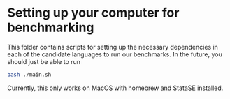 # Setting up your computer for benchmarking

This folder contains scripts for setting up the necessary dependencies in
each of the candidate languages to run our benchmarks. In the future, you should
just be able to run

```bash
bash ./main.sh
```

Currently, this only works on MacOS with homebrew and StataSE installed.